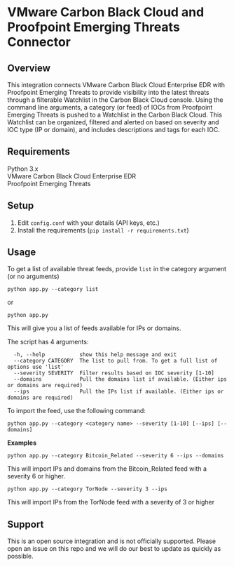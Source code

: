# VMware Carbon Black Cloud and Proofpoint Emerging Threats Connector

## Overview 

This integration connects VMware Carbon Black Cloud Enterprise EDR with Proofpoint Emerging Threats to provide visibility into the latest threats through a filterable Watchlist in the Carbon Black Cloud console. Using the command line arguments, a category (or feed) of IOCs from Proofpoint Emerging Threats is pushed to a Watchlist in the Carbon Black Cloud. This Watchlist can be organized, filtered and alerted on based on severity and IOC type (IP or domain), and includes descriptions and tags for each IOC.

## Requirements
Python 3.x  
VMware Carbon Black Cloud Enterprise EDR  
Proofpoint Emerging Threats

## Setup
1. Edit `config.conf` with your details (API keys, etc.)  
2. Install the requirements (`pip install -r requirements.txt`)

## Usage

To get a list of available threat feeds, provide `list` in the category argument (or no arguments)

`python app.py --category list`

or

`python app.py`

This will give you a list of feeds available for IPs or domains.

The script has 4 arguments:
```
  -h, --help           show this help message and exit
  --category CATEGORY  The list to pull from. To get a full list of options use 'list'
  --severity SEVERITY  Filter results based on IOC severity [1-10]
  --domains            Pull the domains list if available. (Either ips or domains are required)
  --ips                Pull the IPs list if available. (Either ips or domains are required)
```

To import the feed, use the following command:

`python app.py --category <category name> --severity [1-10] [--ips] [--domains]`

**Examples**

`python app.py --category Bitcoin_Related --severity 6 --ips --domains`

This will import IPs and domains from the Bitcoin_Related feed with a severity 6 or higher.

`python app.py --category TorNode --severity 3 --ips`

This will import IPs from the TorNode feed with a severity of 3 or higher
## Support

This is an open source integration and is not officially supported. Please open an issue on this repo and we will do our best to update as quickly as possible.